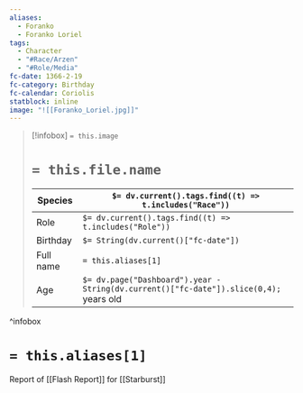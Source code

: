 ```yaml
---
aliases:
  - Foranko
  - Foranko Loriel
tags:
  - Character
  - "#Race/Arzen"
  - "#Role/Media"
fc-date: 1366-2-19
fc-category: Birthday
fc-calendar: Coriolis
statblock: inline
image: "![[Foranko_Loriel.jpg]]"
---
```

> [!infobox]
> `= this.image`
> # `= this.file.name`
> | Species | `$= dv.current().tags.find((t) => t.includes("Race"))` |
> | ---- | ---- |
> | Role | `$= dv.current().tags.find((t) => t.includes("Role"))` |
> | Birthday | `$= String(dv.current()["fc-date"])` |
> | Full name | `= this.aliases[1]`|
> | Age | `$= dv.page("Dashboard").year - String(dv.current()["fc-date"]).slice(0,4);` years old|
^infobox
# `= this.aliases[1]`
Report of [[Flash Report]] for [[Starburst]]
